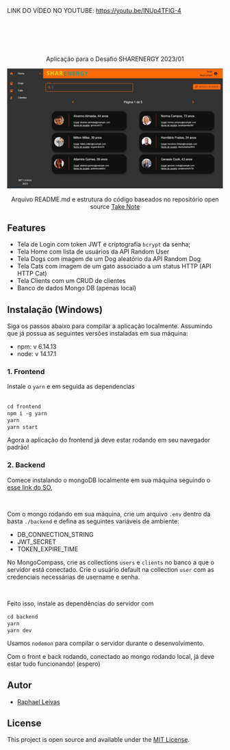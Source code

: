 LINK DO VÍDEO NO YOUTUBE: https://youtu.be/INUp4TFlG-4

<br />
<br />
<br />
<br />

<p align="center">Aplicação para o Desafio SHARENERGY 2023/01</p>

![Screenshot](./frontend/src/assets/screenshot-app.jpg)

<p align="center">Arquivo README.md e estrutura do código baseados no repositório open source <a href="https://github.com/taniarascia/takenote">Take Note</a></p>

## Features

- Tela de Login com token JWT e criptografia `bcrypt` da senha;
- Tela Home com lista de usuários da API Random User
- Tela Dogs com imagem de um Dog aleatório da API Random Dog
- Tela Cats com imagem de um gato associado a um status HTTP (API HTTP Cat)
- Tela Clients com um CRUD de clientes
- Banco de dados Mongo DB (apenas local)


## Instalação (Windows)

Siga os passos abaixo para compilar a aplicação localmente. Assumindo que já possua as seguintes versões instaladas em sua máquina:

- npm: v 6.14.13
- node: v 14.17.1

### 1. Frontend

Instale o `yarn` e em seguida as dependencias 

```

cd frontend
npm i -g yarn
yarn
yarn start

```
Agora a aplicação do frontend já deve estar rodando em seu navegador padrão!

### 2. Backend

Comece instalando o mongoDB localmente em sua máquina seguindo o [esse link do SO](https://stackoverflow.com/a/37548118/16855638),

<br />

Com o mongo rodando em sua máquina, crie um arquivo `.env` dentro da basta `./backend` e defina as seguintes variáveis de ambiente:

- DB_CONNECTION_STRING
- JWT_SECRET
- TOKEN_EXPIRE_TIME

No MongoCompass, crie as collections `users` e `clients` no banco a que o servidor está conectado. Crie o usuário default na collection `user` com as credenciais necessárias de username e senha.

<br />

Feito isso, instale as dependências do servidor com

```
cd backend
yarn
yarn dev

```

Usamos `nodemon` para compilar o servidor durante o desenvolvimento. 
 
Com o front e back rodando, conectado ao mongo rodando local, já deve estar tudo funcionando! (espero)

## Autor

- [Raphael Leivas](https://github.com/RaphaelLeivas)

## License

This project is open source and available under the [MIT License](LICENSE).
